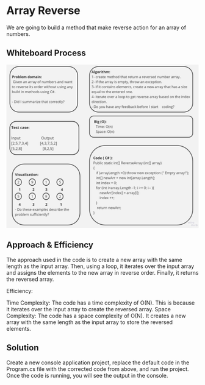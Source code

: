 # Array Reverse
We are going to build a method that make reverse action for an array of numbers.

## Whiteboard Process
![](./Untitled%20(6).jpg)

## Approach & Efficiency

The approach used in the code is to create a new array with the same length as the input array. Then, using a loop, it iterates over the input array and assigns the elements to the new array in reverse order. Finally, it returns the reversed array.

Efficiency:

Time Complexity: The code has a time complexity of O(N). This is because it iterates over the input array to create the reversed array.
Space Complexity: The code has a space complexity of O(N). It creates a new array with the same length as the input array to store the reversed elements.
## Solution
Create a new console application project, replace the default code in the Program.cs file with the corrected code from above, and run the project.
Once the code is running, you will see the output in the console.